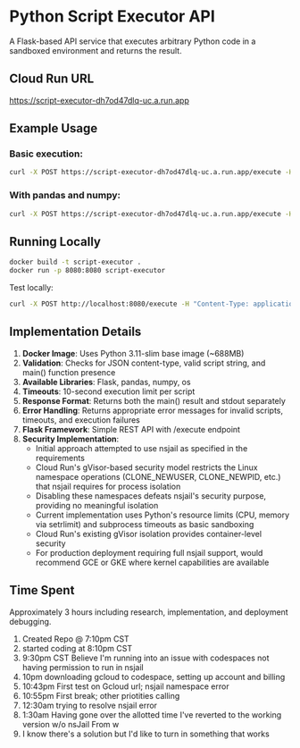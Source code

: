 # Python Script Executor API

A Flask-based API service that executes arbitrary Python code in a sandboxed environment and returns the result.

## Cloud Run URL
https://script-executor-dh7od47dlq-uc.a.run.app

## Example Usage

### Basic execution:
```bash
curl -X POST https://script-executor-dh7od47dlq-uc.a.run.app/execute -H "Content-Type: application/json" -d '{"script": "def main():\n    return {\"sum\": 2 + 2}"}'
```

### With pandas and numpy:
```bash
curl -X POST https://script-executor-dh7od47dlq-uc.a.run.app/execute -H "Content-Type: application/json" -d '{"script": "import pandas as pd\nimport numpy as np\n\ndef main():\n    print(\"Testing pandas and numpy\")\n    df = pd.DataFrame({\"a\": [1, 2, 3], \"b\": [4, 5, 6]})\n    arr = np.array([1, 2, 3])\n    return {\"sum\": int(df[\"a\"].sum()), \"mean\": float(arr.mean())}"}'
```

## Running Locally
```bash
docker build -t script-executor .
docker run -p 8080:8080 script-executor
```

Test locally:
```bash
curl -X POST http://localhost:8080/execute -H "Content-Type: application/json" -d '{"script": "def main():\n    return {\"sum\": 2 + 2}"}'
```

## Implementation Details

1. **Docker Image**: Uses Python 3.11-slim base image (~688MB)
2. **Validation**: Checks for JSON content-type, valid script string, and main() function presence
3. **Available Libraries**: Flask, pandas, numpy, os
4. **Timeouts**: 10-second execution limit per script
5. **Response Format**: Returns both the main() result and stdout separately
6. **Error Handling**: Returns appropriate error messages for invalid scripts, timeouts, and execution failures
7. **Flask Framework**: Simple REST API with /execute endpoint
8. **Security Implementation**: 
   - Initial approach attempted to use nsjail as specified in the requirements
   - Cloud Run's gVisor-based security model restricts the Linux namespace operations (CLONE_NEWUSER, CLONE_NEWPID, etc.) that nsjail requires for process isolation
   - Disabling these namespaces defeats nsjail's security purpose, providing no meaningful isolation
   - Current implementation uses Python's resource limits (CPU, memory via setrlimit) and subprocess timeouts as basic sandboxing
   - Cloud Run's existing gVisor isolation provides container-level security
   - For production deployment requiring full nsjail support, would recommend GCE or GKE where kernel capabilities are available

## Time Spent
Approximately 3 hours including research, implementation, and deployment debugging.

1. Created Repo @ 7:10pm CST
2. started coding at 8:10pm CST
3. 9:30pm CST Believe I'm running into an issue with codespaces not having permission to run in nsjail
4. 10pm downloading gcloud to codespace, setting up account and billing
5. 10:43pm First test on Gcloud url; nsjail namespace error 
6. 10:55pm First break; other priotities calling 
7. 12:30am trying to resolve nsjail error
8. 1:30am Having gone over the allotted time I've reverted to the working version w/o nsJail
    From w
9. I know there's a solution but I'd like to turn in something that works

